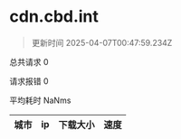 
  # cdn.cbd.int

  > 更新时间 2025-04-07T00:47:59.234Z
  
  总共请求 0

  请求报错 0

  平均耗时 NaNms

|城市|ip|下载大小|速度|
|-----|----------|---|---|

  